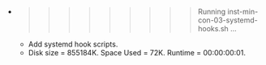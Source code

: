 * >>>>>>>>> Running inst-min-con-03-systemd-hooks.sh ...
  * Add systemd hook scripts.
  * Disk size = 855184K. Space Used = 72K. Runtime = 00:00:00:01.

